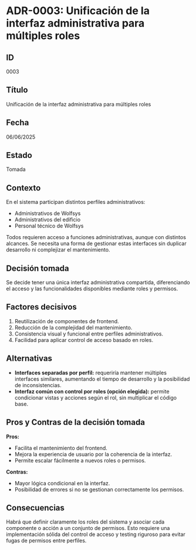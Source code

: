 # ADR-0003: Unificación de la interfaz administrativa para múltiples roles

## ID

0003

## Título

Unificación de la interfaz administrativa para múltiples roles

## Fecha

06/06/2025

## Estado

Tomada

## Contexto

En el sistema participan distintos perfiles administrativos: 
- Administrativos de Wolfsys
- Administrativos del edificio
- Personal técnico de Wolfsys

Todos requieren acceso a funciones administrativas, aunque con distintos alcances. Se necesita una forma de gestionar estas interfaces sin duplicar desarrollo ni complejizar el mantenimiento.

## Decisión tomada

Se decide tener una única interfaz administrativa compartida, diferenciando el acceso y las funcionalidades disponibles mediante roles y permisos.

## Factores decisivos

1. Reutilización de componentes de frontend.
2. Reducción de la complejidad del mantenimiento.
3. Consistencia visual y funcional entre perfiles administrativos.
4. Facilidad para aplicar control de acceso basado en roles.

## Alternativas

- **Interfaces separadas por perfil:** requeriría mantener múltiples interfaces similares, aumentando el tiempo de desarrollo y la posibilidad de inconsistencias.
- **Interfaz común con control por roles (opción elegida):** permite condicionar vistas y acciones según el rol, sin multiplicar el código base.

## Pros y Contras de la decisión tomada

**Pros:**

- Facilita el mantenimiento del frontend.
- Mejora la experiencia de usuario por la coherencia de la interfaz.
- Permite escalar fácilmente a nuevos roles o permisos.

**Contras:**

- Mayor lógica condicional en la interfaz.
- Posibilidad de errores si no se gestionan correctamente los permisos.

## Consecuencias

Habrá que definir claramente los roles del sistema y asociar cada componente o acción a un conjunto de permisos. Esto requiere una implementación sólida del control de acceso y testing riguroso para evitar fugas de permisos entre perfiles.

